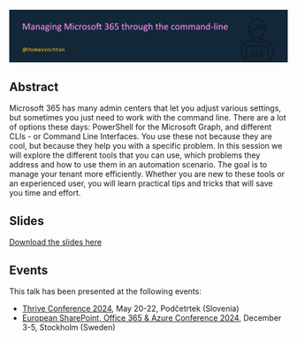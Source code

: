 ![Managing Microsoft 365 through the command-line](m365-cmdline.png)

## Abstract

Microsoft 365 has many admin centers that let you adjust various settings, but sometimes you just need to work with the command line. There are a lot of options these days: PowerShell for the Microsoft Graph, and different CLIs - or Command Line Interfaces. You use these not because they are cool, but because they help you with a specific problem. In this session we will explore the different tools that you can use, which problems they address and how to use them in an automation scenario. The goal is to manage your tenant more efficiently. Whether you are new to these tools or an experienced user, you will learn practical tips and tricks that will save you time and effort.

## Slides

[Download the slides here](m365-cmdline.pdf)

## Events

This talk has been presented at the following events:

- [Thrive Conference 2024](https://www.thriveconf.com), May 20-22, Podčetrtek (Slovenia)
- [European SharePoint, Office 365 & Azure Conference 2024](https://www.sharepointeurope.com/), December 3-5, Stockholm (Sweden)
